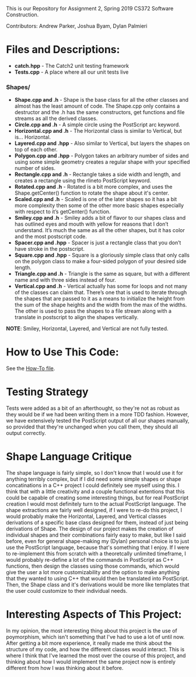 This is our Repository for Assignment 2, Spring 2019 CS372 Software Construction.

Contributors: Andrew Parker, Joshua Byam, Dylan Palmieri


# Files and Descriptions:

- **catch.hpp** - The Catch2 unit testing framework
- **Tests.cpp** - A place where all our unit tests live

### Shapes/

- **Shape.cpp and .h** - Shape is the base class for all the other classes and almost has the least amount of code. The Shape.cpp only contains a destructor and the .h has the same constructors, get functions and file streams as all the derived classes.
- **Circle.cpp and .h** - A simple circle using the PostScript arc keyword. 
- **Horizontal.cpp and .h** - The Horizontal class is similar to Vertical, but is... Horizontal.
- **Layered.cpp and .hpp** - Also similar to Vertical, but layers the shapes on top of each other.
- **Polygon.cpp and .hpp** - Polygon takes an arbitrary number of sides and using some simple geometry creates a regular shape with your specified number of sides.
- **Rectangle.cpp and .h** - Rectangle takes a side width and length, and creates a rectangle using the rlineto PostScript keyword.
- **Rotated.cpp and .h** - Rotated is a bit more complex, and uses the Shape.getCenter() function to rotate the shape about it's center.
- **Scaled.cpp and .h** - Scaled is one of the later shapes so it has a bit more complexity then some of the other more basic shapes especially with respect to it’s getCenter() function.
- **Smiley.cpp and .h** - Smiley adds a bit of flavor to our shapes class and has outlined eyes and mouth with yellow for reasons that I don’t understand. It’s much the same as all the other shapes, but it has color and the most postscript code.
- **Spacer.cpp and .hpp** - Spacer is just a rectangle class that you don’t have stroke in the postscript.
- **Square.cpp and .hpp** - Square is a gloriously simple class that only calls on the polygon class to make a four-sided polygon of your desired side length.
- **Triangle.cpp and .h** - Triangle is the same as square, but with a different name and with three sides instead of four.
- **Vertical.cpp and .h** - Vertical actually has some for loops and not many of the classes can claim that. There’s one that is used to iterate through the shapes that are passed to it as a means to initialize the height from the sum of the shape heights and the width from the max of the widths. The other is used to pass the shapes to a file stream along with a translate in postscript to align the shapes vertically.

**NOTE**: Smiley, Horizontal, Layered, and Vertical are not fully tested.

# How to Use This Code:

See the [How-To file](./How_To_Use_This_Code.md#how-to-use-this-code).

# Testing Strategy

Tests were added as a bit of an afterthought, so they're not as robust as they would be if we had been writing them in a more TDD fashion. However, we have extensively tested the PostScript output of all our shapes manually, so provided that they're unchanged when you call them, they should all output correctly.

# Shape Language Critique

The shape language is fairly simple, so I don't know that I would use it for anything terribly complex, but if I did need some simple shapes or shape concatinations in a C++ project I could definitely see myself using this. I think that with a little creativity and a couple functional extentions that this could be capable of creating some interesting things, but for real PostScript creation I would most definitely turn to the actual PostScript language. The shape extractions are fairly well designed, if I were to re-do this project, I would probably make the Horizontal, Layered, and Vertical classes derivations of a specific base class designed for them, instead of just being derivations of Shape. The design of our project makes the creation of individual shapes and their combinations fairly easy to make, but like I said before, even for general shape-making my (Dylan) personal choice is to just use the PostScript language, because that's something that I enjoy. If I were to re-implement this from scratch with a theoretcally unlimited timeframe, I would probably re-define a lot of the commands in PostScript as C++ functions, then design the classes using those commands, which would give the user a lot more customizability and the option to make anything that they wanted to using C++ that would then be translated into PostScript. Then, the Shape class and it's derivations would be more like templates that the user could customize to their individual needs.


# Interesting Aspects of This Project:

In my opinion, the most interesting thing about this project is the use of poymorphism, which isn't something that I've had to use a lot of until now. After getting a bit more experience, it really made me think about the structure of my code, and how the different classes would interact. This is where I think that I've learned the most over the course of this project, and thinking about how I would implement the same project now is entirely different from how I was thinking about it before.

